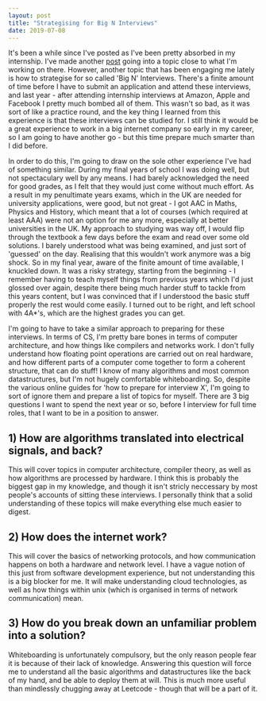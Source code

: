 ```yaml
---
layout: post
title: "Strategising for Big N Interviews"
date: 2019-07-08
---
```


It's been a while since I've posted as I've been pretty absorbed in my internship. I've made another [post](2019/08/20/rapidly-prototyping-guis-in-python-using-traits-and-traitsui.html) going into a topic close to what I'm working on there. However, another topic that has been engaging me lately is how to strategise for so called 'Big N' Interviews. There's a finite amount of time before I have to submit an application and attend these interviews, and last year - after attending internship interviews at Amazon, Apple and Facebook I pretty much bombed all of them. This wasn't so bad, as it was sort of like a practice round, and the key thing I learned from this experience is that these interviews can be studied for. I still think it would be a great experience to work in a big internet company so early in my career, so I am going to have another go - but this time prepare much smarter than I did before.

In order to do this, I'm going to draw on the sole other experience I've had of something similar. During my final years of school I was doing well, but not spectaculary well by any means. I had barely acknowledged the need for good grades, as I felt that they would just come without much effort. As a result in my penultimate years exams, which in the UK are needed for university applications, were good, but not great - I got AAC in Maths, Physics and History, which meant that a lot of courses (which required at least AAA) were not an option for me any more, especially at better universities in the UK. My approach to studying was way off, I would flip through the textbook a few days before the exam and read over some old solutions. I barely understood what was being examined, and just sort of 'guessed' on the day. Realising that this wouldn't work anymore was a big shock. So in my final year, aware of the finite amount of time available, I knuckled down. It was a risky strategy, starting from the beginning - I remember having to teach myself things from previous years which I'd just glossed over again, despite there being much harder stuff to tackle from this years content, but I was convinced that if I understood the basic stuff properly the rest would come easily. I turned out to be right, and left school with 4A\*'s, which are the highest grades you can get.

I'm going to have to take a similar approach to preparing for these interviews. In terms of CS, I'm pretty bare bones in terms of computer architecture, and how things like compilers and networks work. I don't fully understand how floating point operations are carried out on real hardware, and how different parts of a computer come together to form a coherent structure, that can do stuff! I know of many algorithms and most common datastructures, but I'm not hugely comfortable whiteboarding. So, despite the various online guides for 'how to prepare for interview X', I'm going to sort of ignore them and prepare a list of topics for myself. There are 3 big questions I want to spend the next year or so, before I interview for full time roles, that I want to be in a position to answer.

## 1) How are algorithms translated into electrical signals, and back?

This will cover topics in computer architecture, compiler theory, as well as how algorithms are processed by hardware. I think this is probably the biggest gap in my knowledge, and though it isn't stricly neccessary by most people's accounts of sitting these interviews. I personally think that a solid understanding of these topics will make everything else much easier to digest.

## 2) How does the internet work?

This will cover the basics of networking protocols, and how communication happens on both a hardware and network level. I have a vague notion of this just from software development experience, but not understanding this is a big blocker for me. It will make understanding cloud technologies, as well as how things within unix (which is organised in terms of network communication) mean.

## 3) How do you break down an unfamiliar problem into a solution?

Whiteboarding is unfortunately compulsory, but the only reason people fear it is because of their lack of knowledge. Answering this question will force me to understand all the basic algorithms and datastructures like the back of my hand, and be able to deploy them at will. This is much more useful than mindlessly chugging away at Leetcode - though that will be a part of it.

